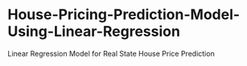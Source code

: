 # House-Pricing-Prediction-Model-Using-Linear-Regression
Linear Regression Model for Real State House Price Prediction
